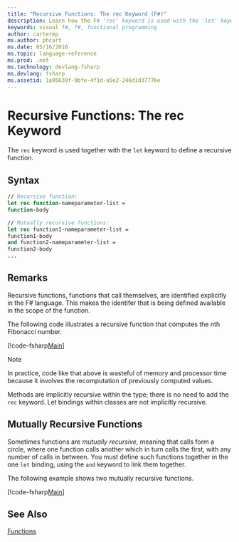 ```yaml
---
title: "Recursive Functions: The rec Keyword (F#)"
description: Learn how the F# 'rec' keyword is used with the 'let' keyword to define a recursive function.
keywords: visual f#, f#, functional programming
author: cartermp
ms.author: phcart
ms.date: 05/16/2016
ms.topic: language-reference
ms.prod: .net
ms.technology: devlang-fsharp
ms.devlang: fsharp
ms.assetid: 1a95639f-9bfe-4f1d-a5e2-246d1d37776e
---
```


# Recursive Functions: The rec Keyword

The `rec` keyword is used together with the `let` keyword to define a recursive function.


## Syntax

```fsharp
// Recursive function:
let rec function-nameparameter-list =
function-body

// Mutually recursive functions:
let rec function1-nameparameter-list =
function1-body
and function2-nameparameter-list =
function2-body
...
```

## Remarks
Recursive functions, functions that call themselves, are identified explicitly in the F# language. This makes the identifer that is being defined available in the scope of the function.

The following code illustrates a recursive function that computes the *n*th Fibonacci number.

[!code-fsharp[Main](../../../../samples/snippets/fsharp/lang-ref-1/snippet4001.fs)]

> [!NOTE]
> In practice, code like that above is wasteful of memory and processor time because it involves the recomputation of previously computed values.


Methods are implicitly recursive within the type; there is no need to add the `rec` keyword. Let bindings within classes are not implicitly recursive.


## Mutually Recursive Functions
Sometimes functions are *mutually recursive*, meaning that calls form a circle, where one function calls another which in turn calls the first, with any number of calls in between. You must define such functions together in the one `let` binding, using the `and` keyword to link them together.

The following example shows two mutually recursive functions.

[!code-fsharp[Main](../../../../samples/snippets/fsharp/lang-ref-1/snippet4002.fs)]

## See Also
[Functions](index.md)
